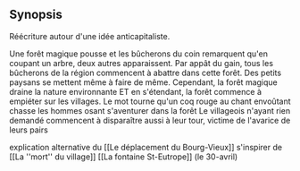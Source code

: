 ## Synopsis

Réécriture autour d'une idée anticapitaliste.

Une forêt magique pousse et les bûcherons du coin remarquent qu'en coupant un arbre, deux autres apparaissent. Par appât du gain, tous les bûcherons de la région commencent à abattre dans cette forêt. Des petits paysans se mettent même à faire de même. Cependant, la forêt magique draine la nature environnante ET en s'étendant, la forêt commence à empiéter sur les villages. Le mot tourne qu'un coq rouge au chant envoûtant chasse les hommes osant s'aventurer dans la forêt Le villageois n'ayant rien demandé commencent à disparaître aussi à leur tour, victime de l'avarice de leurs pairs


explication alternative du [[Le déplacement du Bourg-Vieux]]
s'inspirer de [[La ''mort'' du village]]  [[La fontaine St-Eutrope]] (le 30-avril)